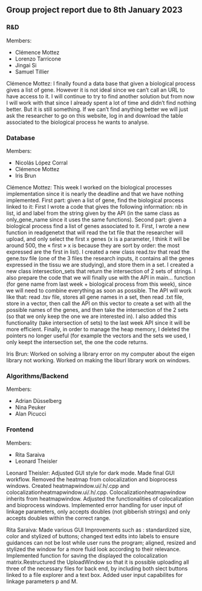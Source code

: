 ## Group project report due to 8th January 2023

### R&D
Members: 
- Clémence Mottez
- Lorenzo Tarricone 
- Jingai Si
- Samuel Tillier 

Clémence Mottez: I finally found a data base that given a biological process gives a list of gene. However it is not ideal since we can’t call an URL to have access to it. I will continue to try to find another solution but from now I will work with that since I already spent a lot of time and didn’t find nothing better. But it is still something. If we can’t find anything better we will just ask the researcher to go on this website, log in and download the table associated to the biological process he wants to analyse. 

### Database
Members:
- Nicolás López Corral
- Clémence Mottez
- Iris Brun

Clémence Mottez: This week I worked on the biological processes implementation since it is nearly the deadline and that we have nothing implemented. 
First part: given a list of gene, find the biological process linked to it: First I wrote a code that gives the following information: nb in list, id and label from the string given by the API (in the same class as only_gene_name since it uses the same functions). 
Second part: given a biological process find a list of genes associated to it. First, I wrote a new function in readgenetxt that will read the txt file that the researcher will upload, and only select the first x genes (x is a parameter, I think it will be around 500, the « first » x is because they are sort by order: the most expressed are the first in list). I created a new class read.tsv that read the gene.tsv file (one of the 3 files the research inputs, it contains all the genes expressed in the tissu we are studying), and store them in a set. I created a new class intersection_sets that return the intersection of 2 sets of strings. I also prepare the code that we will finally use with the API in main… function (for gene name from last week + biological process from this week), since we will need to combine everything as soon as possible. The API will work like that: read .tsv file, stores all gene names in a set, then read .txt file, store in a vector, then call the API on this vector to create a set with all the possible names of the genes, and then take the intersection of the 2 sets (so that we only keep the one we are interested in). I also added this functionality (take intersection of sets) to the last week API since it will be more efficient. Finally, in order to manage the heap memory, I deleted the pointers no longer useful (for example the vectors and the sets we used, I only keept the intersection set, the one the code returns.

Iris Brun: Worked on solving a library error on my computer about the eigen library not working. Worked on making the liburl library work on windows.

### Algorithms/Backend 
Members:
- Adrian Düsselberg
- Nina Peuker
- Alan Picucci



### Frontend 
Members:
- Rita Saraiva
- Leonard Theisler

Leonard Theisler: Adjusted GUI style for dark mode. Made final GUI workflow. Removed the heatmap from colocalization and bioprocess windows. Created heatmapwindow.ui/.h/.cpp and colocalizationheatmapwindow.ui/.h/.cpp. Colocalizationheatmapwindow inherits from heatmapwindow. Adjusted the functionalities of colocalization and bioprocess windows. Implemented error handling for user input of linkage parameters, only accepts doubles (not gibberish strings) and only accepts doubles within the correct range.

Rita Saraiva: Made various GUI Improvements such as : standardized size, color and stylized of buttons; changed text edits into labels to ensure guidances can not be lost while user runs the program; aligned, resized and stylized the window for a more fluid look according to their relevance. Implemented function for saving the displayed the colocalization matrix.Restructured the UploadWindow so that it is possible uploading all three of the necessary files for back end, by including both slect buttons linked to a file explorer and a text box. Added user input capabilites for linkage parameters p and M.

